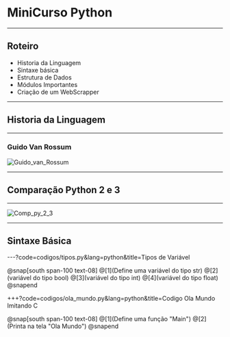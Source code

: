 # MiniCurso Python

---

## Roteiro

* Historia da Linguagem
* Sintaxe básica
* Estrutura de Dados
* Módulos Importantes
* Criação de um WebScrapper

--- 

## Historia da Linguagem

---

### Guido Van Rossum
![Guido_van_Rossum](https://gvanrossum.github.io/images/GuidoByPeterAdams.jpg)

--- 
	
## Comparação Python 2 e 3

---
![Comp_py_2_3](https://mk0learntocodew6bl5f.kinstacdn.com/wp-content/uploads/2014/06/python-2-vs-3-2018.png)


---

## Sintaxe Básica

---?code=codigos/tipos.py&lang=python&title=Tipos de Variável

@snap[south span-100 text-08]
@[1](Define uma variável do tipo str)
@[2](variável do tipo bool)
@[3](variável do tipo int)
@[4](variável do tipo float)
@snapend

+++?code=codigos/ola_mundo.py&lang=python&title=Codigo Ola Mundo Imitando C

@snap[south span-100 text-08]
@[1](Define uma função "Main")
@[2](Printa na tela "Ola Mundo")
@snapend
